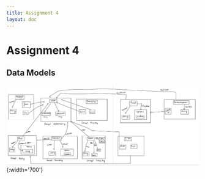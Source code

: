 ```yaml
---
title: Assignment 4
layout: doc
---
```


# Assignment 4

## Data Models

![](./data_model.png){:width='700'}